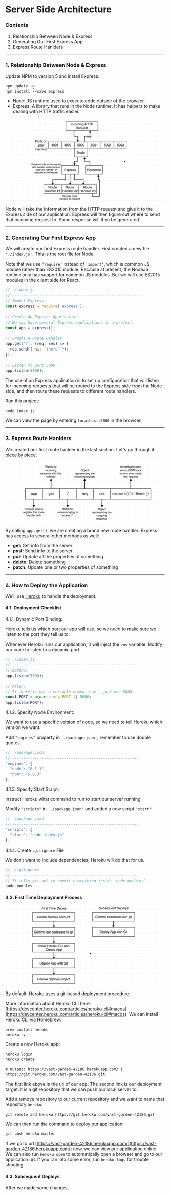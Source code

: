 # Server Side Architecture

### Contents

1. Relationship Between Node & Express
2. Generating Our First Express App
3. Express Route Hanlders

---

### 1. Relationship Between Node & Express

Update NPM to version 5 and install Express:
```
npm update -g
npm install --save express
```

* Node: JS runtime used to execute code outside of the browser.
* Express: A library that runs in the Node runtime. It has helpers to make dealing with HTTP traffic easier.

![01](./images/01/01-01.png "01")

Node will take the information from the HTTP request and give it to the Express side of our application. Express will then figure out where to send that incoming request to. Some response will then be generated.

---

### 2. Generating Our First Express App

We will create our first Express route handler. First created a new file `'./index.js'`. This is the root file for Node.

Note that we use `'require'` instead of `'import'`, which is common JS module rather than ES2015 module. Because at present, the NodeJS runtime only has support for common JS modules. But we will use ES2015 modules in the client side for React.

```javascript
// ./index.js
//---------------------------------------------------------
// Import Express
const express = require('express');

// Create An Express Application
// We may have several Express applications in a project.
const app = express();

// Create A Route Handler
app.get('/', (req, res) => {
  res.send({ hi: 'there' });
});

// Listen to port 5000
app.listen(5000);
```

The use of an Express application is to set up configuration that will listen for incoming requests that will be routed to the Express side from the Node side, and then route these requests to different route handlers.

Run this project:
```
node index.js
```
We can view the page by entering `localhost:5000` in the browser.

---

### 3. Express Route Hanlders

We created our first route hanlder in the last section. Let's go through it piece by piece.

![02](./images/01/01-02.png "02")

By calling `app.get()`, we are creating a brand new route handler. Express has access to several other methods as well:

* **get:** Get info from the server
* **post:** Send info to the server
* **put:** Update all the properties of something
* **delete:** Delete something
* **patch:** Update one or two properties of something

---

### 4. How to Deploy the Application

We'll use [Heroku](https://www.heroku.com/) to handle the deployment.

#### 4.1. Deployment Checklist

4.1.1. Dynamic Port Binding:

Heroku tells us which port our app will use, so we need to make sure we listen to the port they tell us to.

Whenever Heroku runs our application, it will inject the `env` variable. Modify our code to listen to a dynamic port:
```javascript
// ./index.js
//---------------------------------------------------------
// Before:
app.listen(5000);

// After:
// If there is not a variable named 'env', just use 5000.
const PORT = process.env.PORT || 5000;
app.listen(PORT);
```

4.1.2. Specify Node Environment:

We want to use a specific version of node, so we need to tell Heroku which version we want.

Add `"engines"` property in `'./package.json'`, remember to use double quotes.
```javascript
// ./package.json
//---------------------------------------------------------
"engines": {
  "node": "8.1.1",
  "npm": "5.0.3"
},
```

4.1.3. Specify Start Script:

Instruct Heroku what command to run to start our server running.

Modify `"scripts"` in `'./package.json'` and added a new script `"start"`:
```javascript
// ./package.json
//---------------------------------------------------------
"scripts": {
  "start": "node index.js"
},
```

4.1.4. Create `.gitignore` File

We don't want to include dependencies, Heroku will do that for us.
```javascript
// ./.gitignore
//---------------------------------------------------------
// It tells git not to commit everything inside 'node_modules'
node_modules
```

#### 4.2. First Time Deployment Process

![03](./images/01/01-03.png "03")

By default, Heroku uses a git-based deployment procedure.

More information about Heroku CLI here:  [https://devcenter.heroku.com/articles/heroku-cli#macos](https://devcenter.heroku.com/articles/heroku-cli#macos). We can install Heroku CLI via [Homebrew](https://brew.sh/).
```
brew install heroku
heroku -v
```

Create a new Heroku app:
```
heroku login
heroku create

# Output: https://vast-garden-42186.herokuapp.com/ | https://git.heroku.com/vast-garden-42186.git
```

The first link above is the url of our app. The second link is our deployment target. It is a git repository that we can push our local server to.

Add a remove repository to our current repository and we want to name that repository `heroku`:
```
git remote add heroku https://git.heroku.com/vast-garden-42186.git
```

We can then run the command to deploy our application:
```
git push heroku master
```

If we go to url [https://vast-garden-42186.herokuapp.com/](https://vast-garden-42186.herokuapp.com/) now, we can view our application online. We can also run `heroku open` to automatically open a browser and go to our application url. If you ran into some error, run `heroku logs` for trouble shooting.

#### 4.3. Subsequent Deploys

After we made some changes, 
